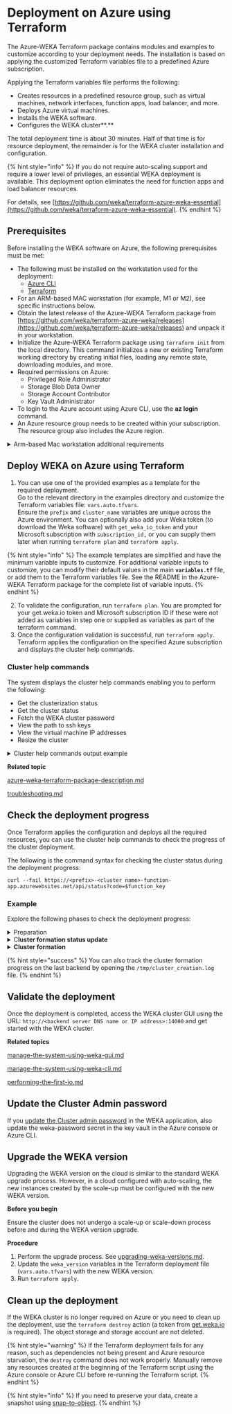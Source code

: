 # Deployment on Azure using Terraform

The Azure-WEKA Terraform package contains modules and examples to customize according to your deployment needs. The installation is based on applying the customized Terraform variables file to a predefined Azure subscription.&#x20;

Applying the Terraform variables file performs the following:

* Creates resources in a predefined resource group, such as virtual machines, network interfaces, function apps, load balancer, and more.
* Deploys Azure virtual machines.
* Installs the WEKA software.
* Configures the WEKA cluster**.**

The total deployment time is about 30 minutes. Half of that time is for resource deployment, the remainder is for the WEKA cluster installation and configuration.

{% hint style="info" %}
If you do not require auto-scaling support and require a lower level of privileges, an essential WEKA deployment is available. This deployment option eliminates the need for function apps and load balancer resources.

For details, see [https://github.com/weka/terraform-azure-weka-essential](https://github.com/weka/terraform-azure-weka-essential).
{% endhint %}

## Prerequisites

Before installing the WEKA software on Azure, the following prerequisites must be met:

* The following must be installed on the workstation used for the deployment:
  * [Azure CLI](https://learn.microsoft.com/en-us/cli/azure/install-azure-cli)
  * [Terraform](https://developer.hashicorp.com/terraform/tutorials/aws-get-started/install-cli)
* For an ARM-based MAC workstation (for example, M1 or M2), see specific instructions below.
* Obtain the latest release of the Azure-WEKA Terraform package from [https://github.com/weka/terraform-azure-weka/releases](https://github.com/weka/terraform-azure-weka/releases) and unpack it in your workstation.
* Initialize the Azure-WEKA Terraform package using `terraform init` from the local directory. This command initializes a new or existing Terraform working directory by creating initial files, loading any remote state, downloading modules, and more.
* Required permissions on Azure:
  * Privileged Role Administrator
  * Storage Blob Data Owner
  * Storage Account Contributor
  * Key Vault Administrator
* To login to the Azure account using Azure CLI, use the **az login** command.
* An Azure resource group needs to be created within your subscription. The resource group also includes the Azure region.

<details>

<summary>Arm-based Mac workstation additional requirements</summary>

Follow these additional requirements to get Terraform working on an Arm-based Mac:

1. Run `brew install tfenv`
2. Run `TFENV_ARCH=amd64 tfenv install 1.3.7`
3. Run `tfenv use 1.3.7`
4. Run `brew install kreuzwerker/taps/m1-terraform-provider-helper`

</details>

## Deploy WEKA on Azure using Terraform

1. You can use one of the provided examples as a template for the required deployment. \
   Go to the relevant directory in the examples directory and customize the Terraform variables file: `vars.auto.tfvars`.\
   Ensure the `prefix` and `cluster_name` variables are unique across the Azure environment.    You can optionally also add your Weka token (to download the Weka software) with `get_weka_io_token` and your Microsoft subscription with `subscription_id,` or you can supply them later when running `terraform plan` and `terraform apply`.

{% hint style="info" %}
The example templates are simplified and have the minimum variable inputs to customize. For additional variable inputs to customize, you can modify their default values in the main **`variables.tf`** file, or add them to the Terraform variables file. See the README in the Azure-WEKA Terraform package for the complete list of variable inputs.
{% endhint %}

2. To validate the configuration, run `terraform plan`. You are prompted for your get.weka.io token and Microsoft subscription ID if these were not added as variables in step one or supplied as variables as part of the terraform command.
3. Once the configuration validation is successful, run `terraform apply`.\
   Terraform applies the configuration on the specified Azure subscription and displays the cluster help commands.

### Cluster help commands

The system displays the cluster help commands enabling you to perform the following:

* Get the clusterization status
* Get the cluster status
* Fetch the WEKA cluster password
* View the path to ssh keys
* View the virtual machine IP addresses
* Resize the cluster

<details>

<summary>Cluster help commands output example</summary>

In the following example, the prefix is `v41`, and the cluster name is `jack`.&#x20;

```
get-cluster-helpers-commands = <<EOT
########################################## Get clusterization status #####################################################################
function_key=$(az functionapp keys list --name v41-jack-function-app --resource-group jackm-rg --subscription d2f248b9-d054-477f-b7e8-413921532c2a --query functionKeys -o tsv)
curl --fail  -H "Content-Type:application/json" -d '{"type": "progress"}'

########################################## Get cluster status ############################################################################
function_key=$(az functionapp keys list --name v41-jack-function-app --resource-group jackm-rg --subscription d2f248b9-d054-477f-b7e8-413921532c2a --query functionKeys -o tsv)
curl --fail 

######################################### Fetch weka cluster password ####################################################################
az keyvault secret show --vault-name v41-jack-key-vault --name weka-password | jq .value

########################################## Download ssh keys command from blob ###########################################################
 az keyvault secret download --file private.pem --encoding utf-8 --vault-name  v41-jack-key-vault --name private-key --query "value"
 az keyvault secret download --file public.pub --encoding utf-8 --vault-name  v41-jack-key-vault --name public-key --query "value"

############################################## Path to ssh keys  ##########################################################################
/tmp/v41-jack-public-key.pub
 /tmp/v41-jack-private-key.pem

################################################ Vms ips ##################################################################################
az vmss list-instance-public-ips -g jackm-rg --name v41-jack-vmss --subscription <azure subscription id> --query "[].ipAddress"


########################################## Resize cluster #################################################################################
function_key=$(az functionapp keys list --name v41-jack-function-app --resource-group jackm-rg --subscription <azure subscription id> --query functionKeys -o tsv)
curl --fail  -H "Content-Type:application/json" -d '{"value":ENTER_NEW_VALUE_HERE}'

EOT
```

</details>

**Related topic**

[azure-weka-terraform-package-description.md](azure-weka-terraform-package-description.md "mention")

[troubleshooting.md](troubleshooting.md "mention")

## Check the deployment progress

Once Terraform applies the configuration and deploys all the required resources, you can use the cluster help commands to check the progress of the cluster deployment.

The following is the command syntax for checking the cluster status during the deployment progress:

`curl --fail https://<prefix>-<cluster name>-function-app.azurewebsites.net/api/status?code=$function_key`

### Example

Explore the following phases to check the deployment progress:

<details>

<summary>Preparation</summary>

Once the VM starts, it prepares all the required objects, such as setting the partition to `/opt/weka`, downloading the Weka release, and deploying the container drives.

You can track the progress of the preparation, which can take about 10 minutes.

1. Get your function key by running the command:

```
function_key=$(az functionapp keys list --name v41-jack-function-app --resource-group jackm-rg --subscription <your Azure subscription id> --query functionKeys -o tsv)

```

2. Track the preparation progress by running the command:

```
curl --fail https://v41-jack-function-app.azurewebsites.net/api/status?code=$function_key -H "Content-Type:application/json" -d '{"type": "progress"}'

```

Response example:

```
{
  "ready_for_clusterization": [],
  "progress": {
    "v41-jack-backend000001": [
      "10:02:55 UTC: Running init script",
      "10:03:17 UTC: Installing weka"
    ],
    "v41-jack-backend000002": [
      "10:02:56 UTC: Running init script",
      "10:03:18 UTC: Installing weka"
    ],
    "v41-jack-backend000003": [
      "10:02:54 UTC: Running init script",
      "10:03:16 UTC: Installing weka",
      "10:08:32 UTC: Weka installation completed",
      "10:08:34 UTC: Setting deletion protection authorization error, going to sleep for 2M"
    ],
    "v41-jack-backend000004": [
      "10:02:57 UTC: Running init script",
      "10:03:27 UTC: Installing weka",
      "10:09:07 UTC: Weka installation completed",
      "10:09:09 UTC: Setting deletion protection authorization error, going to sleep for 2M"
    ],
    "v41-jack-backend000005": [
      "10:02:55 UTC: Running init script",
      "10:03:17 UTC: Installing weka"
    ],
    "v41-jack-backend000006": [
      "10:02:54 UTC: Running init script",
      "10:03:24 UTC: Installing weka"
    ]
  },
  "errors": null
}
```



</details>

<details>

<summary>C<strong>luster formation status update</strong></summary>

Once the preparation phase completes, the list of requested virtual machines appears. The number of servers ready for clusterization depends on the required cluster size.

Run the following command to track the clusterization status:

```
curl --fail https://v41-jack-function-app.azurewebsites.net/api/status?code=$function_key -H "Content-Type:application/json" -d '{"type": "progress"}'

```

The `"ready for clusterization"` section provides the list of virtual machines to be clusterized. In the following response example, the last backend `v41-jack-vmss_3` runs the cluster formation:

```
{
  "ready_for_clusterization": [
    "v41-jack-vmss_4:v41-jack-backend000004:20.228.235.225",
    "v41-jack-vmss_6:v41-jack-backend000006:20.228.234.98",
    "v41-jack-vmss_1:v41-jack-backend000001:20.228.234.225",
    "v41-jack-vmss_5:v41-jack-backend000005:20.228.236.6",
    "v41-jack-vmss_2:v41-jack-backend000002:20.228.235.126",
    "v41-jack-vmss_3:v41-jack-backend000003:20.228.235.38"
  ],
  "progress": {
    "v41-jack-backend000001": [
      "10:02:55 UTC: Running init script",
      "10:03:17 UTC: Installing weka",
      "10:09:43 UTC: Weka installation completed",
      "10:09:46 UTC: Setting deletion protection authorization error, going to sleep for 2M",
      "10:11:47 UTC: Deletion protection was set successfully"
    ],
    
    .
    .
    .
    
    "v41-jack-backend000006": [
      "10:02:54 UTC: Running init script",
      "10:03:24 UTC: Installing weka",
      "10:09:20 UTC: Weka installation completed",
      "10:09:23 UTC: Setting deletion protection authorization error, going to sleep for 2M",
      "10:11:23 UTC: Deletion protection was set successfully"
    ]
  },
  "errors": null
  
```

</details>

<details>

<summary><strong>Cluster formation</strong></summary>

Run the following command to check the cluster status:

```
$ curl https://v41-jack-function-app.azurewebsites.net/api/status?code=$function_key

```

In the following response example, the cluster formation is completed as shown in the third line `"clusterized": true`:

```
{
  "initial_size": 6,
  "desired_size": 6,
  "clusterized": true,
  "weka_status": {
    "hot_spare": 1,
    "io_status": "STARTED",
    "drives": {
      "active": 6,
      "total": 6
    },
    "name": "jack",
    "io_status_changed_time": "2023-04-16T10:15:53.35355Z",
    "io_nodes": {
      "active": 18,
      "total": 18
    },
    "cloud": {
      "enabled": true,
      "healthy": true,
      "proxy": "",
      "url": "https://api.home.weka.io"
    },
    "release_hash": "9756a1524e629d6c02c91bfb63d8239a2b4cce5f",
    "hosts": {
      "active_count": 18,
      "backends": {
        "active": 18,
        "total": 18
      },
      "clients": {
        "active": 0,
        "total": 0
      },
      "total_count": 18
    },
    "stripe_data_drives": 3,
    "release": "4.1.0.71",
    "active_alerts_count": 2,
    "capacity": {
      "total_bytes": 5182871000000,
      "hot_spare_bytes": 1036429300000,
      "unprovisioned_bytes": 0
    },
    "is_cluster": true,
    "status": "OK",
    "stripe_protection_drives": 2,
    "guid": "d4363615-bbae-416b-92f8-2d7304904996",
    "nodes": {
      "black_listed": 0,
      "total": 36
    },
    "licensing": {
      "io_start_eligibility": true,
      "usage": {
        "drive_capacity_gb": 11522,
        "usable_capacity_gb": 5182,
        "obs_capacity_gb": 0
      },
      "mode": "Unlicensed"
    }
  }

```

</details>

{% hint style="success" %}
You can also track the cluster formation progress on the last backend by opening the `/tmp/cluster_creation.log` file.
{% endhint %}

## **Validate the deployment**

Once the deployment is completed, access the WEKA cluster GUI using the URL: `http://<backend server DNS name or IP address>:14000` and get started with the WEKA cluster.

**Related topics**

[manage-the-system-using-weka-gui.md](../../getting-started-with-weka/manage-the-system-using-weka-gui.md "mention")

[manage-the-system-using-weka-cli.md](../../getting-started-with-weka/manage-the-system-using-weka-cli.md "mention")

[performing-the-first-io.md](../../getting-started-with-weka/performing-the-first-io.md "mention")

## **Update the** Cluster Admin password

If you [update the Cluster admin password](https://docs.weka.io/usage/user-management/user-management#change-a-local-user-password) in the WEKA application, also update the weka-password secret in the key vault in the Azure console or Azure CLI.

## **Upgrade the WEKA version**

Upgrading the WEKA version on the cloud is similar to the standard WEKA upgrade process. However, in a cloud configured with auto-scaling, the new instances created by the scale-up must be configured with the new WEKA version.

**Before you begin**

Ensure the cluster does not undergo a scale-up or scale-down process before and during the WEKA version upgrade.

**Procedure**

1. Perform the upgrade process. See [upgrading-weka-versions.md](../../usage/upgrading-weka-versions.md "mention").
2. Update the `weka_version` variables in the Terraform deployment file (`vars.auto.tfvars`) with the new WEKA version.
3. Run `terraform apply`.

## **Clean up the** deployment

If the WEKA cluster is no longer required on Azure or you need to clean up the deployment, use the `terraform destroy` action (a token from [get.weka.io](https://get.weka.io/) is required). The object storage and storage account are not deleted.

{% hint style="warning" %}
If the Terraform deployment fails for any reason, such as dependencies not being present and Azure resource starvation, the `destroy` command does not work properly. Manually remove any resources created at the beginning of the Terraform script using the Azure console or Azure CLI before re-running the Terraform script.&#x20;
{% endhint %}

{% hint style="info" %}
If you need to preserve your data, create a snapshot using [snap-to-object](../../fs/snap-to-obj/).
{% endhint %}
